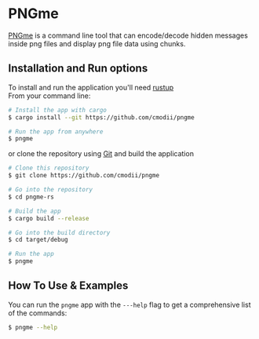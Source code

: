 # PNGme
[PNGme](https://jrdngr.github.io/pngme_book/introduction.html) is a command line tool that can encode/decode hidden messages inside png files and display png file data using chunks.
## Installation and Run options
To install and run the application you'll need [rustup](https://www.rust-lang.org/tools/install)<br />From your command line:
```sh
# Install the app with cargo
$ cargo install --git https://github.com/cmodii/pngme

# Run the app from anywhere
$ pngme
```

or clone the repository using [Git](https://git-scm.com/) and build the application
```sh
# Clone this repository
$ git clone https://github.com/cmodii/pngme

# Go into the repository
$ cd pngme-rs

# Build the app
$ cargo build --release

# Go into the build directory
$ cd target/debug

# Run the app
$ pngme
```
## How To Use & Examples
You can run the ``pngme`` app with the ``---help`` flag to get a comprehensive list of the commands:
```sh
$ pngme --help
```
